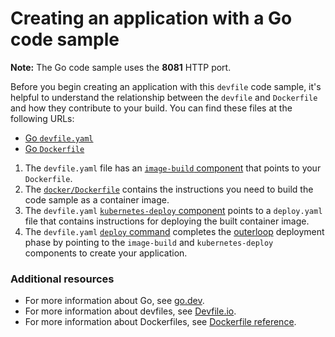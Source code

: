# Creating an application with a Go code sample

**Note:** The Go code sample uses the **8081** HTTP port.

Before you begin creating an application with this `devfile` code sample, it's helpful to understand the relationship between the `devfile` and `Dockerfile` and how they contribute to your build. You can find these files at the following URLs:

* [Go `devfile.yaml`](./devfile.yaml)
* [Go `Dockerfile`](./docker/Dockerfile)

1. The `devfile.yaml` file has an [`image-build` component](./devfile.yaml#L19-L25) that points to your `Dockerfile`.
2. The [`docker/Dockerfile`](./docker/Dockerfile) contains the instructions you need to build the code sample as a container image.
3. The `devfile.yaml` [`kubernetes-deploy` component](./devfile.yaml#L26-L38) points to a `deploy.yaml` file that contains instructions for deploying the built container image.
4. The `devfile.yaml` [`deploy` command](./devfile.yaml#L40-L53) completes the [outerloop](https://devfile.io/docs/2.2.0/innerloop-vs-outerloop) deployment phase by pointing to the `image-build` and `kubernetes-deploy` components to create your application.

### Additional resources
* For more information about Go, see [go.dev](https://go.dev/).
* For more information about devfiles, see [Devfile.io](https://devfile.io/).
* For more information about Dockerfiles, see [Dockerfile reference](https://docs.docker.com/engine/reference/builder/).


